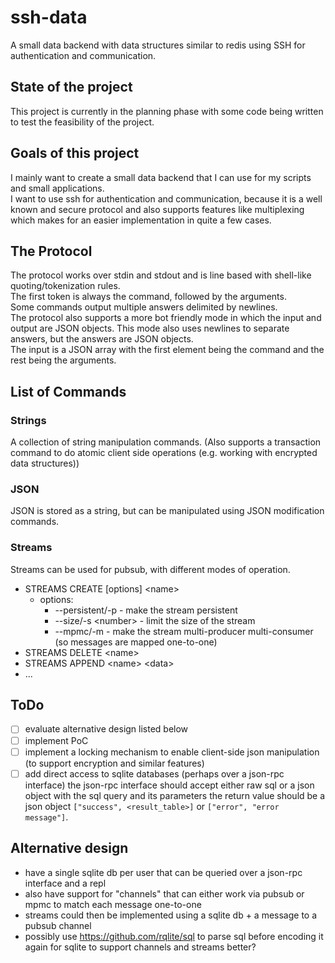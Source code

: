 # ssh-data
A small data backend with data structures similar to redis using SSH for authentication and communication.

## State of the project
This project is currently in the planning phase with some code being written to test the feasibility of the project.

## Goals of this project
I mainly want to create a small data backend that I can use for my scripts and small applications.  
I want to use ssh for authentication and communication, because it is a well known and secure protocol and also supports features like multiplexing which makes for an easier implementation in quite a few cases.

## The Protocol
The protocol works over stdin and stdout and is line based with shell-like quoting/tokenization rules.  
The first token is always the command, followed by the arguments.  
Some commands output multiple answers delimited by newlines.  
The protocol also supports a more bot friendly mode in which the input and output are JSON objects.
This mode also uses newlines to separate answers, but the answers are JSON objects.  
The input is a JSON array with the first element being the command and the rest being the arguments.

## List of Commands
### Strings
A collection of string manipulation commands.
(Also supports a transaction command to do atomic client side operations (e.g. working with encrypted data structures))
### JSON
JSON is stored as a string, but can be manipulated using JSON modification commands.
### Streams
Streams can be used for pubsub, with different modes of operation.
- STREAMS CREATE \[options\] \<name\>
  - options:
    - --persistent/-p - make the stream persistent
    - --size/-s \<number\> - limit the size of the stream
    - --mpmc/-m - make the stream multi-producer multi-consumer (so messages are mapped one-to-one)
- STREAMS DELETE \<name\>
- STREAMS APPEND \<name\> \<data\>
- ...

## ToDo
- [ ] evaluate alternative design listed below
- [ ] implement PoC
- [ ] implement a locking mechanism to enable client-side json manipulation (to support encryption and similar features)
- [ ] add direct access to sqlite databases (perhaps over a json-rpc interface)
      the json-rpc interface should accept either raw sql or a json object with the sql query and its parameters
      the return value should be a json object `["success", <result_table>]` or `["error", "error message"]`.

## Alternative design
- have a single sqlite db per user that can be queried over a json-rpc interface and a repl
- also have support for "channels" that can either work via pubsub or mpmc to match each message one-to-one
- streams could then be implemented using a sqlite db + a message to a pubsub channel
- possibly use https://github.com/rqlite/sql to parse sql before encoding it again for sqlite to support channels and streams better?